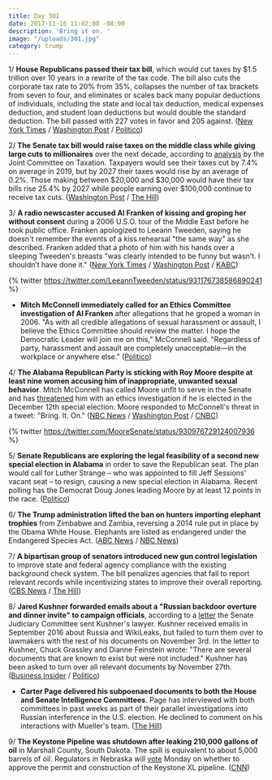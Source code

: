 ```yaml
---
title: Day 301
date: 2017-11-16 11:02:00 -08:00
description: 'Bring it on. '
image: "/uploads/301.jpg"
category: trump
---
```


1/ **House Republicans passed their tax bill**, which would cut taxes by $1.5 trillion over 10 years in a rewrite of the tax code. The bill also cuts the corporate tax rate to 20% from 35%, collapses the number of tax brackets from seven to four, and eliminates or scales back many popular deductions of individuals, including the state and local tax deduction, medical expenses deduction, and student loan deductions but would double the standard deduction. The bill passed with 227 votes in favor and 205 against. ([New York Times](https://www.nytimes.com/2017/11/16/us/politics/house-tax-overhaul-bill.html) / [Washington Post](https://www.washingtonpost.com/business/economy/house-poised-to-pass-its-tax-bill-as-senate-plan-suffers-setbacks/2017/11/16/62d92fa4-cad7-11e7-8321-481fd63f174d_story.html) / [Politico](https://www.politico.com/story/2017/11/16/trump-rally-house-republicans-tax-vote-244965))

2/ **The Senate tax bill would raise taxes on the middle class while giving large cuts to millionaires** over the next decade, according to [analysis](https://www.jct.gov/publications.html?id=5040) by the Joint Committee on Taxation. Taxpayers would see their taxes cut by 7.4% on average in 2019, but by 2027 their taxes would rise by an average of 0.2%. Those making between $20,000 and $30,000 would have their tax bills rise 25.4% by 2027 while people earning over $100,000 continue to receive tax cuts. ([Washington Post](https://www.washingtonpost.com/news/wonk/wp/2017/11/16/senate-tax-bill-cuts-taxes-of-wealthy-and-hikes-taxes-of-families-earning-under-75000-over-a-decade/) / [The Hill](http://thehill.com/policy/finance/360660-tax-cuts-in-senate-bill-would-evaporate-in-a-decade-analysis))

3/ **A radio newscaster accused Al Franken of kissing and groping her without consent** during a 2006 U.S.O. tour of the Middle East before he took public office. Franken apologized to Leeann Tweeden, saying he doesn't remember the events of a kiss rehearsal "the same way" as she described. Franken added that a photo of him with his hands over a sleeping Tweeden's breasts "was clearly intended to be funny but wasn’t. I shouldn’t have done it." ([New York Times](https://www.nytimes.com/2017/11/16/us/politics/al-franken-sexual-harassment-groping-forcible-kissing.html) / [Washington Post](https://www.washingtonpost.com/news/powerpost/wp/2017/11/16/al-franken-kissed-and-groped-me-without-my-consent-broadcaster-leeann-tweeden-says/) / [KABC](http://www.kabc.com/2017/11/16/leeann-tweeden-on-senator-al-franken/))

{% twitter https://twitter.com/LeeannTweeden/status/931176738586890241 %}

* **Mitch McConnell immediately called for an Ethics Committee investigation of Al Franken** after allegations that he groped a woman in 2006. "As with all credible allegations of sexual harassment or assault, I believe the Ethics Committee should review the matter. I hope the Democratic Leader will join me on this," McConnell said. "Regardless of party, harassment and assault are completely unacceptable—in the workplace or anywhere else." ([Politico](https://www.politico.com/story/2017/11/16/franken-apologizes-after-woman-alleges-he-groped-her-244976))

4/ **The Alabama Republican Party is sticking with Roy Moore despite at least nine women accusing him of inappropriate, unwanted sexual behavior**. Mitch McConnell has called Moore unfit to serve in the Senate and has [threatened](https://whatthefuckjusthappenedtoday.com/2017/11/15/day-300/#5-mitch-mcconnell-proposed-that-jeff) him with an ethics investigation if he is elected in the December 12th special election. Moore responded to McConnell's threat in a tweet: "Bring. It. On." ([NBC News](https://www.nbcnews.com/politics/elections/alabama-gop-refuses-abandon-roy-moore-after-another-wild-day-n821281) / [Washington Post](https://www.washingtonpost.com/investigations/two-more-women-describe-unwanted-overtures-by-roy-moore-at-alabama-mall/2017/11/15/2a1da432-ca24-11e7-b0cf-7689a9f2d84e_story.html) / [CNBC](https://www.cnbc.com/2017/11/15/roy-moore-campaign-lawyer-statement.html))

{% twitter https://twitter.com/MooreSenate/status/930976729124007936 %}

5/ **Senate Republicans are exploring the legal feasibility of a second new special election in Alabama** in order to save the Republican seat. The plan would call for Luther Strange – who was appointed to fill Jeff Sessions' vacant seat – to resign, causing a new special election in Alabama. Recent polling has the Democrat Doug Jones leading Moore by at least 12 points in the race. ([Politico](https://www.politico.com/story/2017/11/15/roy-moore-republicans-alabama-senate-244961))

6/ **The Trump administration lifted the ban on hunters importing elephant trophies** from Zimbabwe and Zambia, reversing a 2014 rule put in place by the Obama White House. Elephants are listed as endangered under the Endangered Species Act. ([ABC News](http://abcnews.go.com/US/trump-admin-reverse-ban-elephant-trophies-africa/story?id=51178663) / [NBC News](https://www.nbcnews.com/politics/politics-news/trump-administration-lifts-ban-importing-heads-hunted-elephants-n821331))

7/ **A bipartisan group of senators introduced new gun control legislation** to improve state and federal agency compliance with the existing background check system. The bill penalizes agencies that fail to report relevant records while incentivizing states to improve their overall reporting. ([CBS News](https://www.cbsnews.com/news/gun-control-bill-introduced-by-eight-senators-in-bipartisan-effort/) / [The Hill](http://thehill.com/homenews/senate/360654-senators-introduce-bipartisan-gun-background-check-bill))

8/ **Jared Kushner forwarded emails about a "Russian backdoor overture and dinner invite" to campaign officials**, according to a [letter](https://www.feinstein.senate.gov/public/_cache/files/6/d/6d69f200-c605-4424-87ac-7158b8ea161d/939EC01CF7731069B466775F920174C9.kushner-letter.pdf) the Senate Judiciary Committee sent Kushner's lawyer. Kushner received emails in September 2016 about Russia and WikiLeaks, but failed to turn them over to lawmakers with the rest of his documents on November 3rd. In the letter to Kushner, Chuck Grassley and Dianne Feinstein wrote: "There are several documents that are known to exist but were not included." Kushner has been asked to turn over all relevant documents by November 27th. ([Business Insider](http://www.businessinsider.com/jared-kushner-emails-russia-backdoor-feinstein-grassley-2017-11) / [Politico](https://www.politico.com/story/2017/11/16/jared-kushner-wikileaks-emails-245197))

* **Carter Page delivered his subpoenaed documents to both the House and Senate Intelligence Committees**. Page has interviewed with both committees in past weeks as part of their parallel investigations into Russian interference in the U.S. election. He declined to comment on his interactions with Mueller's team. ([The Hill](http://thehill.com/policy/national-security/360685-page-delivers-subpoenaed-documents-to-intelligence-committees))

9/ **The Keystone Pipeline was shutdown after leaking 210,000 gallons of oil** in Marshall County, South Dakota. The spill is equivalent to about 5,000 barrels of oil. Regulators in Nebraska will [vote](https://www.reuters.com/article/us-usa-pipeline/nebraska-regulator-to-announce-keystone-xl-permit-decision-on-november-20-idUSKBN1DD2QM) Monday on whether to approve the permit and construction of the Keystone XL pipeline. ([CNN](http://www.cnn.com/2017/11/16/us/keystone-pipeline-leak/index.html))